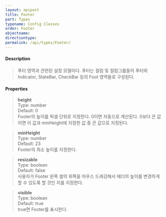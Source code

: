 ```yaml
---
layout: apipost
title: Footer
part: Types
typename: Config Classes
order: Footer
objectname: 
directiontype: 
permalink: /api/types/Footer/
---
```


#### Description

> 푸터 영역과 관련된 설정 모델이다. 푸터는 컬럼 및 컬럼그룹들의 푸터와 Indicator, StateBar, CheckBar 등의 Foot 영역들로 구성된다.

#### Properties

> **height**  
> Type: number  
> Default: 0  
> Footer의 높이를 픽셀 단위로 지정한다. 0이면 자동으로 계산된다. 0보다 큰 값이면 이 값과 minHeight에 지정한 값 중 큰 값으로 지정된다.

> **minHeight**  
> Type: number  
> Default: 23  
> Footer의 최소 높이를 지정한다.  

> **resizable**  
> Type: boolean   
> Default: false  
> 사용자가 Footer 왼쪽 셀의 위쪽을 마우스 드래깅해서 헤더의 높이를 변경하게 할 수 있도록 할 것인 지를 지정한다.

> **visible**  
> Type: boolean   
> Default: true     
> true면 Footer를 표시한다.  
